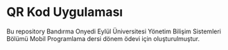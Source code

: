# QR Kod Uygulaması
Bu repository Bandırma Onyedi Eylül Üniversitesi Yönetim Bilişim 
Sistemleri Bölümü Mobil Programlama dersi dönem ödevi için oluşturulmuştur. 

